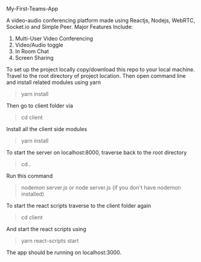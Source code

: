 My-First-Teams-App

A video-audio conferencing platform made using Reactjs, Nodejs, WebRTC, Socket.io and Simple Peer.
Major Features Include:
1. Multi-User Video Conferencing 
2. Video/Audio toggle
3. In Room Chat
4. Screen Sharing

To set up the project locally copy/download this repo to your local machine.
Travel to the root directory of project location. Then open command line and install related modules using yarn 

> yarn install

Then go to client folder via

> cd client

Install all the client side modules

> yarn install

To start the server on localhost:8000, traverse back to the root directory

> cd..

Run this command

> nodemon server.js or node server.js (if you don't have nodemon installed)

To start the react scripts traverse to the client folder again

> cd client

And start the react scripts using

> yarn react-scripts start


The app should be running on localhost:3000.

